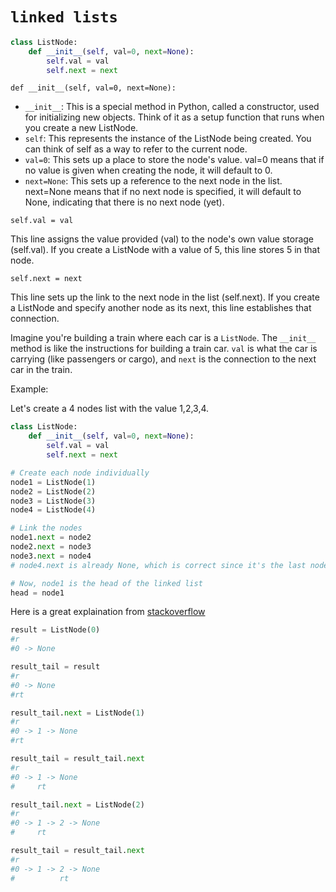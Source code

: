 # ```linked lists```

```python
class ListNode:
    def __init__(self, val=0, next=None):
        self.val = val
        self.next = next
```

```def __init__(self, val=0, next=None):```

  - ```__init__```: This is a special method in Python, called a constructor, used for initializing new objects. Think of it as a setup function that runs when you create a new ListNode.
  - ```self```: This represents the instance of the ListNode being created. You can think of self as a way to refer to the current node.
  - ```val=0```: This sets up a place to store the node's value. val=0 means that if no value is given when creating the node, it will default to 0.
  - ```next=None```: This sets up a reference to the next node in the list. next=None means that if no next node is specified, it will default to None, indicating that there is no next node (yet).

```self.val = val```

This line assigns the value provided (val) to the node's own value storage (self.val). If you create a ListNode with a value of 5, this line stores 5 in that node.

```self.next = next```

This line sets up the link to the next node in the list (self.next). If you create a ListNode and specify another node as its next, this line establishes that connection.

Imagine you're building a train where each car is a ```ListNode```. The ```__init__``` method is like the instructions for building a train car. ```val``` is what the car is carrying (like passengers or cargo), and ```next``` is the connection to the next car in the train.


Example:

Let's create a 4 nodes list with the value 1,2,3,4.

```python
class ListNode:
    def __init__(self, val=0, next=None):
        self.val = val
        self.next = next

# Create each node individually
node1 = ListNode(1)
node2 = ListNode(2)
node3 = ListNode(3)
node4 = ListNode(4)

# Link the nodes
node1.next = node2
node2.next = node3
node3.next = node4
# node4.next is already None, which is correct since it's the last node

# Now, node1 is the head of the linked list
head = node1

```

Here is a great explaination from [stackoverflow](https://stackoverflow.com/questions/56515975/python-logic-of-listnode-in-leetcode)

```python
result = ListNode(0)
#r
#0 -> None

result_tail = result
#r
#0 -> None
#rt

result_tail.next = ListNode(1)
#r
#0 -> 1 -> None
#rt

result_tail = result_tail.next
#r
#0 -> 1 -> None
#     rt

result_tail.next = ListNode(2)
#r
#0 -> 1 -> 2 -> None
#     rt

result_tail = result_tail.next
#r
#0 -> 1 -> 2 -> None
#          rt
```